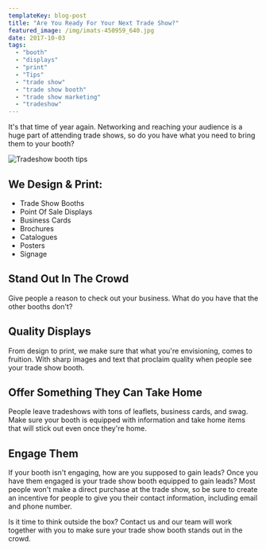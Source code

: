 ```yaml
---
templateKey: blog-post
title: "Are You Ready For Your Next Trade Show?"
featured_image: /img/imats-450959_640.jpg
date: 2017-10-03
tags:
  - "booth"
  - "displays"
  - "print"
  - "Tips"
  - "trade show"
  - "trade show booth"
  - "trade show marketing"
  - "tradeshow"
---
```




It's that time of year again. Networking and reaching your audience is a huge part of attending trade shows, so do you have what you need to bring them to your booth?

![Tradeshow booth tips](/img/tradeshowbooth-mockup.jpg)

We Design & Print:
------------------

- Trade Show Booths
- Point Of Sale Displays
- Business Cards
- Brochures
- Catalogues
- Posters
- Signage

Stand Out In The Crowd
----------------------

Give people a reason to check out your business. What do you have that the other booths don't?

Quality Displays
----------------

From design to print, we make sure that what you're envisioning, comes to fruition. With sharp images and text that proclaim quality when people see your trade show booth.

Offer Something They Can Take Home
----------------------------------

People leave tradeshows with tons of leaflets, business cards, and swag. Make sure your booth is equipped with information and take home items that will stick out even once they're home.

Engage Them
-----------

If your booth isn't engaging, how are you supposed to gain leads? Once you have them engaged is your trade show booth equipped to gain leads? Most people won't make a direct purchase at the trade show, so be sure to create an incentive for people to give you their contact information, including email and phone number.

Is it time to think outside the box? Contact us and our team will work together with you to make sure your trade show booth stands out in the crowd.
